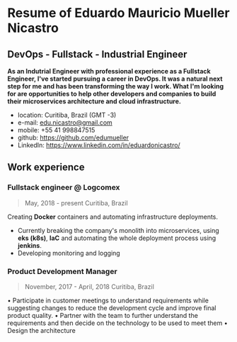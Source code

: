 # Resume of Eduardo Mauricio Mueller Nicastro
## DevOps - Fullstack - Industrial Engineer

**As an Indutrial Engineer with professional experience as a Fullstack Engineer, I've started pursuing a career in DevOps. It was a natural next step for me and has been transforming the way I work. What I'm looking for are opportunities to help other developers and companies to build their microservices architecture and cloud infrastructure.** 

* location: Curitiba, Brazil (GMT -3)
* e-mail: edu.nicastro@gmail.com
* mobile: +55 41 998847515
* github: https://github.com/edumueller
* LinkedIn: https://www.linkedin.com/in/eduardonicastro/

## Work experience

### Fullstack engineer @ Logcomex
> May, 2018 - present
> Curitiba, Brazil

Creating **Docker** containers and automating infrastructure deployments.

- Currently breaking the company's monolith into microservices, using **eks (k8s)**, **IaC** and automating the whole deployment process using **jenkins**.
- Developing monitoring and logging

### Product Development Manager
> November, 2017 - April, 2018
> Curitiba, Brazil

• Participate in customer meetings to understand requirements while suggesting changes to reduce the development cycle and improve final product quality.
• Partner with the team to further understand the requirements and then decide on the technology to be used to meet them
• Design the architecture
